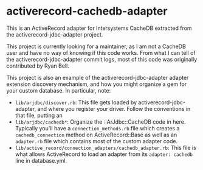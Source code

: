 activerecord-cachedb-adapter
===========================

This is an ActiveRecord adapter for Intersystems CacheDB extracted
from the activerecord-jdbc-adapter project.

This project is currently looking for a maintainer, as I am not a
CacheDB user and have no way of knowing if this code works. From what
I can tell of the activerecord-jdbc-adapter commit logs, most of this
code was originally contributed by Ryan Bell.

This project is also an example of the activerecord-jdbc-adapter
adapter extension discovery mechanism, and how you might organize a
gem for your custom database. In particular, note:

- `lib/arjdbc/discover.rb`: This file gets loaded by
  activerecord-jdbc-adapter, and where you register your driver.
  Follow the conventions in that file, putting an 
- `lib/arjdbc/cachedb*`: Organize the ::ArJdbc::CacheDB code in here.
  Typically you'll have a `connection_methods.rb` file which creates a
  `cachedb_connection` method on ActiveRecord::Base as well as an
  `adapter.rb` file which contains most of the custom adapter code.
- `lib/active_record/connection_adapters/cachedb_adapter.rb`: This
  file is what allows ActiveRecord to load an adapter from its
  `adapter: cachedb` line in database.yml.

